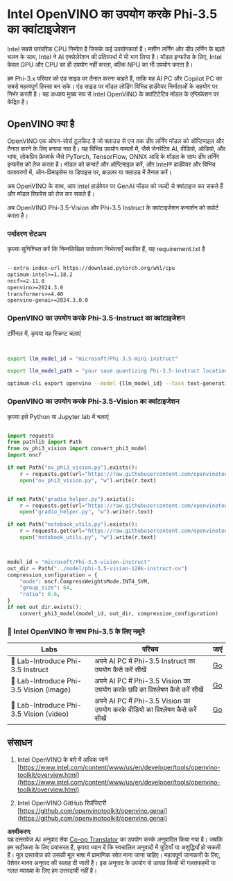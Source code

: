<!--
CO_OP_TRANSLATOR_METADATA:
{
  "original_hash": "3139a6a82f357a9f90f1fe51c4caf65a",
  "translation_date": "2025-05-08T06:09:05+00:00",
  "source_file": "md/01.Introduction/04/UsingIntelOpenVINOQuantifyingPhi.md",
  "language_code": "hi"
}
-->
# **Intel OpenVINO का उपयोग करके Phi-3.5 का क्वांटाइजेशन**

Intel सबसे पारंपरिक CPU निर्माता है जिसके कई उपयोगकर्ता हैं। मशीन लर्निंग और डीप लर्निंग के बढ़ते चलन के साथ, Intel ने AI एक्सेलेरेशन की प्रतिस्पर्धा में भी भाग लिया है। मॉडल इन्फरेंस के लिए, Intel केवल GPU और CPU का ही उपयोग नहीं करता, बल्कि NPU का भी उपयोग करता है।

हम Phi-3.x परिवार को एंड साइड पर तैनात करना चाहते हैं, ताकि यह AI PC और Copilot PC का सबसे महत्वपूर्ण हिस्सा बन सके। एंड साइड पर मॉडल लोडिंग विभिन्न हार्डवेयर निर्माताओं के सहयोग पर निर्भर करती है। यह अध्याय मुख्य रूप से Intel OpenVINO के क्वांटिटेटिव मॉडल के एप्लिकेशन पर केंद्रित है।

## **OpenVINO क्या है**

OpenVINO एक ओपन-सोर्स टूलकिट है जो क्लाउड से एज तक डीप लर्निंग मॉडल को ऑप्टिमाइज़ और तैनात करने के लिए बनाया गया है। यह विभिन्न उपयोग मामलों में, जैसे जेनरेटिव AI, वीडियो, ऑडियो, और भाषा, लोकप्रिय फ्रेमवर्क जैसे PyTorch, TensorFlow, ONNX आदि के मॉडल के साथ डीप लर्निंग इन्फरेंस को तेज करता है। मॉडल को कन्वर्ट और ऑप्टिमाइज़ करें, और Intel® हार्डवेयर और विभिन्न वातावरणों में, ऑन-प्रिमाइसेस या डिवाइस पर, ब्राउज़र या क्लाउड में तैनात करें।

अब OpenVINO के साथ, आप Intel हार्डवेयर पर GenAI मॉडल को जल्दी से क्वांटाइज कर सकते हैं और मॉडल रिफरेंस को तेज कर सकते हैं।

अब OpenVINO Phi-3.5-Vision और Phi-3.5 Instruct के क्वांटाइजेशन कन्वर्शन को सपोर्ट करता है।

### **पर्यावरण सेटअप**

कृपया सुनिश्चित करें कि निम्नलिखित पर्यावरण निर्भरताएँ स्थापित हैं, यह requirement.txt है

```txt

--extra-index-url https://download.pytorch.org/whl/cpu
optimum-intel>=1.18.2
nncf>=2.11.0
openvino>=2024.3.0
transformers>=4.40
openvino-genai>=2024.3.0.0

```

### **OpenVINO का उपयोग करके Phi-3.5-Instruct का क्वांटाइजेशन**

टर्मिनल में, कृपया यह स्क्रिप्ट चलाएं

```bash


export llm_model_id = "microsoft/Phi-3.5-mini-instruct"

export llm_model_path = "your save quantizing Phi-3.5-instruct location"

optimum-cli export openvino --model {llm_model_id} --task text-generation-with-past --weight-format int4 --group-size 128 --ratio 0.6  --sym  --trust-remote-code {llm_model_path}


```

### **OpenVINO का उपयोग करके Phi-3.5-Vision का क्वांटाइजेशन**

कृपया इसे Python या Jupyter lab में चलाएं

```python

import requests
from pathlib import Path
from ov_phi3_vision import convert_phi3_model
import nncf

if not Path("ov_phi3_vision.py").exists():
    r = requests.get(url="https://raw.githubusercontent.com/openvinotoolkit/openvino_notebooks/latest/notebooks/phi-3-vision/ov_phi3_vision.py")
    open("ov_phi3_vision.py", "w").write(r.text)


if not Path("gradio_helper.py").exists():
    r = requests.get(url="https://raw.githubusercontent.com/openvinotoolkit/openvino_notebooks/latest/notebooks/phi-3-vision/gradio_helper.py")
    open("gradio_helper.py", "w").write(r.text)

if not Path("notebook_utils.py").exists():
    r = requests.get(url="https://raw.githubusercontent.com/openvinotoolkit/openvino_notebooks/latest/utils/notebook_utils.py")
    open("notebook_utils.py", "w").write(r.text)



model_id = "microsoft/Phi-3.5-vision-instruct"
out_dir = Path("../model/phi-3.5-vision-128k-instruct-ov")
compression_configuration = {
    "mode": nncf.CompressWeightsMode.INT4_SYM,
    "group_size": 64,
    "ratio": 0.6,
}
if not out_dir.exists():
    convert_phi3_model(model_id, out_dir, compression_configuration)

```

### **🤖 Intel OpenVINO के साथ Phi-3.5 के लिए नमूने**

| Labs    | परिचय | जाएं |
| -------- | ------- |  ------- |
| 🚀 Lab-Introduce Phi-3.5 Instruct  | अपने AI PC में Phi-3.5 Instruct का उपयोग कैसे करें सीखें    |  [Go](../../../../../code/09.UpdateSamples/Aug/intel-phi35-instruct-zh.ipynb)    |
| 🚀 Lab-Introduce Phi-3.5 Vision (image) | अपने AI PC में Phi-3.5 Vision का उपयोग करके छवि का विश्लेषण कैसे करें सीखें      |  [Go](../../../../../code/09.UpdateSamples/Aug/intel-phi35-vision-img.ipynb)    |
| 🚀 Lab-Introduce Phi-3.5 Vision (video)   | अपने AI PC में Phi-3.5 Vision का उपयोग करके वीडियो का विश्लेषण कैसे करें सीखें    |  [Go](../../../../../code/09.UpdateSamples/Aug/intel-phi35-vision-video.ipynb)    |

## **संसाधन**

1. Intel OpenVINO के बारे में अधिक जानें [https://www.intel.com/content/www/us/en/developer/tools/openvino-toolkit/overview.html](https://www.intel.com/content/www/us/en/developer/tools/openvino-toolkit/overview.html)

2. Intel OpenVINO GitHub रिपॉजिटरी [https://github.com/openvinotoolkit/openvino.genai](https://github.com/openvinotoolkit/openvino.genai)

**अस्वीकरण**:  
यह दस्तावेज़ AI अनुवाद सेवा [Co-op Translator](https://github.com/Azure/co-op-translator) का उपयोग करके अनुवादित किया गया है। जबकि हम सटीकता के लिए प्रयासरत हैं, कृपया ध्यान दें कि स्वचालित अनुवादों में त्रुटियाँ या अशुद्धियाँ हो सकती हैं। मूल दस्तावेज़ को उसकी मूल भाषा में प्रामाणिक स्रोत माना जाना चाहिए। महत्वपूर्ण जानकारी के लिए, पेशेवर मानव अनुवाद की सलाह दी जाती है। इस अनुवाद के उपयोग से उत्पन्न किसी भी गलतफहमी या गलत व्याख्या के लिए हम उत्तरदायी नहीं हैं।